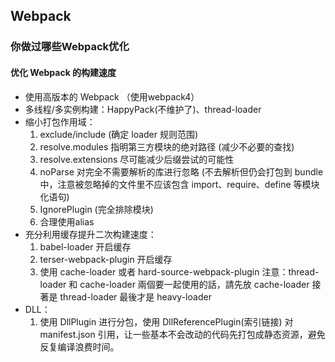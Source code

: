 ## Webpack

### 你做过哪些Webpack优化
#### 优化 Webpack 的构建速度

- 使用高版本的 Webpack （使用webpack4）
- 多线程/多实例构建：HappyPack(不维护了)、thread-loader
- 缩小打包作用域：
    1. exclude/include (确定 loader 规则范围)
    2. resolve.modules 指明第三方模块的绝对路径 (减少不必要的查找)
    3. resolve.extensions 尽可能减少后缀尝试的可能性
    4. noParse 对完全不需要解析的库进行忽略 (不去解析但仍会打包到 bundle 中，注意被忽略掉的文件里不应该包含 import、require、define 等模块化语句)
    5. IgnorePlugin (完全排除模块)
    6. 合理使用alias
- 充分利用缓存提升二次构建速度：
    1. babel-loader 开启缓存
    2. terser-webpack-plugin 开启缓存
    3. 使用 cache-loader 或者 hard-source-webpack-plugin
    注意：thread-loader 和 cache-loader 兩個要一起使用的話，請先放 cache-loader 接著是 thread-loader 最後才是 heavy-loader
- DLL：
    1. 使用 DllPlugin 进行分包，使用 DllReferencePlugin(索引链接) 对 manifest.json 引用，让一些基本不会改动的代码先打包成静态资源，避免反复编译浪费时间。